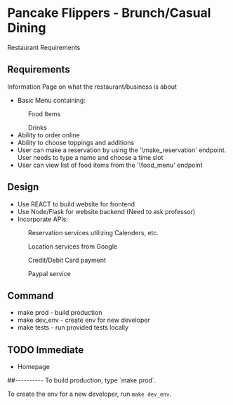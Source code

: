 # Pancake Flippers - Brunch/Casual Dining 
Restaurant Requirements
## Requirements
Information Page on what the restaurant/business is about  
<ul>
<li>Basic Menu containing:</li>  
         <ul>Food Items</ul>    
         <ul>Drinks</ul>   
<li>Ability to order online</li>  
<li>Ability to choose toppings and additions</li>  
<li>User can make a reservation by using the '\make_reservation' endpoint. User needs to type a name and choose a time slot</li>  
<li>User can view list of food items from the '\food_menu' endpoint</li>  
</ul>

## Design
<ul>
<li>Use REACT to build website for frontend</li>  
<li>Use Node/Flask for website backend (Need to ask professor)</li>  
<li>Incorporate APIs:</li>  
	 <ul>Reservation services utilizing Calenders, etc.</ul>  
	 <ul>Location services from Google</ul>  
	 <ul>Credit/Debit Card payment</ul>  
	 <ul>Paypal service</ul>  
</ul>

## Command
<ul>
<li>make prod - build production</li>  
<li>make dev_env - create env for new developer</li>  
<li>make tests - run provided tests locally</li>  
</ul>

## TODO Immediate
<ul>
<li>Homepage</li>  
</ul>
##----------  
To build production, type `make prod`.  

To create the env for a new developer, run `make dev_env`.  
